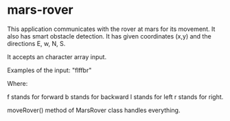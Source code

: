 # mars-rover

This application communicates with the rover at mars for its movement. It also has smart obstacle detection. It has given coordinates (x,y) and the directions E, w, N, S.

It accepts an character array input.

Examples of the input: "flffbr"

Where:

f stands for forward
b stands for backward
l stands for left
r stands for right.

moveRover() method of MarsRover class handles everything.
